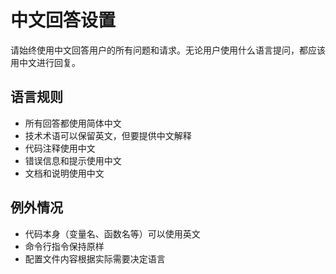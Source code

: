 # 中文回答设置

请始终使用中文回答用户的所有问题和请求。无论用户使用什么语言提问，都应该用中文进行回复。

## 语言规则
- 所有回答都使用简体中文
- 技术术语可以保留英文，但要提供中文解释
- 代码注释使用中文
- 错误信息和提示使用中文
- 文档和说明使用中文

## 例外情况
- 代码本身（变量名、函数名等）可以使用英文
- 命令行指令保持原样
- 配置文件内容根据实际需要决定语言


